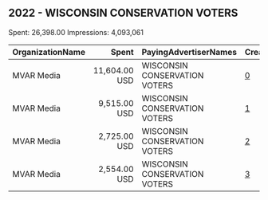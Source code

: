 ## 2022 - WISCONSIN CONSERVATION VOTERS 
Spent: 26,398.00
Impressions: 4,093,061

|OrganizationName|Spent|PayingAdvertiserNames|CreativeUrls|Impressions|Genders|AgeBrackets|CountryCodes|BillingAddresses|CandidateBallotInformation|
|:---|---:|:---|:---|---:|:---|:---|:---|:---|:---|
|MVAR Media|11,604.00 USD|WISCONSIN CONSERVATION VOTERS|[0](https://www.snap.com/political-ads/asset/161c661729107c9ece9bf0a6a4009e047c1c11aa51c9eab8a72b8064f71b1ff9?mediaType=mp4)|1,608,943||18+|united states|"1421 Prince St Suite 320,Alexandria,22314,US"||
|MVAR Media|9,515.00 USD|WISCONSIN CONSERVATION VOTERS|[1](https://www.snap.com/political-ads/asset/d144be1263c9244d42ca2cb317a6392a9501c13567b3fbd5f7e49041327d3ba5?mediaType=mp4)|1,372,363||18+|united states|"1421 Prince St Suite 320,Alexandria,22314,US"||
|MVAR Media|2,725.00 USD|WISCONSIN CONSERVATION VOTERS|[2](https://www.snap.com/political-ads/asset/5036304a9cf94fa84c5bb9d981c689779e284d10828c6c07fafb97fdc61ad790?mediaType=mp4)|572,744||18+|united states|"1421 Prince St Suite 320,Alexandria,22314,US"||
|MVAR Media|2,554.00 USD|WISCONSIN CONSERVATION VOTERS|[3](https://www.snap.com/political-ads/asset/107b9e88b086c673f5b63b9ef606f81f8b8cefaa8afb93f39e225505baafef70?mediaType=mp4)|539,011||18+|united states|"1421 Prince St Suite 320,Alexandria,22314,US"||
